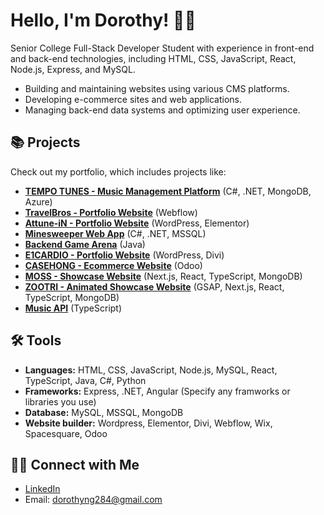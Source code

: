 # Hello, I'm Dorothy! 👩‍💻

Senior College Full-Stack Developer Student with experience in front-end and back-end technologies, including HTML, CSS, JavaScript, React, Node.js, Express, and MySQL.

- Building and maintaining websites using various CMS platforms.
- Developing e-commerce sites and web applications.
- Managing back-end data systems and optimizing user experience.

## 📚 Projects
Check out my portfolio, which includes projects like:

- **[TEMPO TUNES - Music Management Platform](https://tempotunes-ezgxenenf5fnc4aj.westus-01.azurewebsites.net/)** (C#, .NET, MongoDB, Azure)
- **[TravelBros - Portfolio Website](https://travel-bros.webflow.io/travel-bros)** (Webflow)
- **[Attune-iN - Portfolio Website](https://attune-in.com/)** (WordPress, Elementor)
- **[Minesweeper Web App](https://github.com/ntadhere/CST350_Milestone)** (C#, .NET, MSSQL)
- **[Backend Game Arena](https://github.com/ntadhere/CST239_Milestone)** (Java)
- **[E1CARDIO - Portfolio Website](https://e1cardio.com/trang-chu/)** (WordPress, Divi)
- **[CASEHONG - Ecommerce Website](https://github.com/ntadhere/CASEHONG)** (Odoo)
- **[MOSS - Showcase Website](https://github.com/ntadhere/95Moss)** (Next.js, React, TypeScript, MongoDB)
- **[ZOOTRI - Animated Showcase Website](https://github.com/ntadhere/95Zootri)** (GSAP, Next.js, React, TypeScript, MongoDB)
- **[Music API](https://github.com/ntadhere/CST391_MusicAPI)** (TypeScript)

## 🛠️ Tools  
- **Languages:** HTML, CSS, JavaScript, Node.js, MySQL, React, TypeScript, Java, C#, Python  
- **Frameworks:** Express, .NET, Angular (Specify any framworks or libraries you use)
- **Database:** MySQL, MSSQL, MongoDB
- **Website builder:** Wordpress, Elementor, Divi, Webflow, Wix, Spacesquare, Odoo

## 👋🏻 Connect with Me  
- [LinkedIn](https://www.linkedin.com)  
- Email: [dorothyng284@gmail.com](mailto:dorothyng284@gmail.com)
